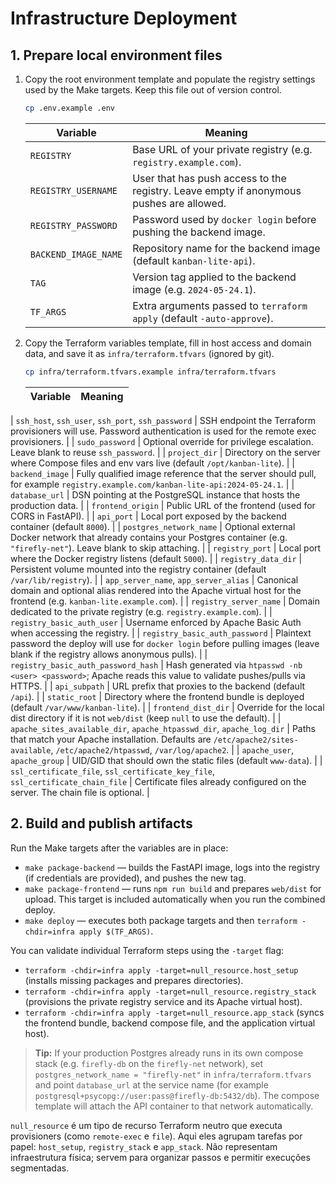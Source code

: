 # Infrastructure Deployment

## 1. Prepare local environment files

1. Copy the root environment template and populate the registry settings used by the Make targets. Keep this file out of version control.
   ```bash
   cp .env.example .env
   ```
   | Variable | Meaning |
   |----------|---------|
   | `REGISTRY` | Base URL of your private registry (e.g. `registry.example.com`). |
   | `REGISTRY_USERNAME` | User that has push access to the registry. Leave empty if anonymous pushes are allowed. |
   | `REGISTRY_PASSWORD` | Password used by `docker login` before pushing the backend image. |
   | `BACKEND_IMAGE_NAME` | Repository name for the backend image (default `kanban-lite-api`). |
   | `TAG` | Version tag applied to the backend image (e.g. `2024-05-24.1`). |
   | `TF_ARGS` | Extra arguments passed to `terraform apply` (default `-auto-approve`). |

2. Copy the Terraform variables template, fill in host access and domain data, and save it as `infra/terraform.tfvars` (ignored by git).
   ```bash
   cp infra/terraform.tfvars.example infra/terraform.tfvars
   ```
   | Variable | Meaning |
   |----------|---------|
| `ssh_host`, `ssh_user`, `ssh_port`, `ssh_password` | SSH endpoint the Terraform provisioners will use. Password authentication is used for the remote exec provisioners. |
| `sudo_password` | Optional override for privilege escalation. Leave blank to reuse `ssh_password`. |
   | `project_dir` | Directory on the server where Compose files and env vars live (default `/opt/kanban-lite`). |
   | `backend_image` | Fully qualified image reference that the server should pull, for example `registry.example.com/kanban-lite-api:2024-05-24.1`. |
   | `database_url` | DSN pointing at the PostgreSQL instance that hosts the production data. |
   | `frontend_origin` | Public URL of the frontend (used for CORS in FastAPI). |
| `api_port` | Local port exposed by the backend container (default `8000`). |
| `postgres_network_name` | Optional external Docker network that already contains your Postgres container (e.g. `"firefly-net"`). Leave blank to skip attaching. |
| `registry_port` | Local port where the Docker registry listens (default `5000`). |
   | `registry_data_dir` | Persistent volume mounted into the registry container (default `/var/lib/registry`). |
   | `app_server_name`, `app_server_alias` | Canonical domain and optional alias rendered into the Apache virtual host for the frontend (e.g. `kanban-lite.example.com`). |
   | `registry_server_name` | Domain dedicated to the private registry (e.g. `registry.example.com`). |
   | `registry_basic_auth_user` | Username enforced by Apache Basic Auth when accessing the registry. |
   | `registry_basic_auth_password` | Plaintext password the deploy will use for `docker login` before pulling images (leave blank if the registry allows anonymous pulls). |
   | `registry_basic_auth_password_hash` | Hash generated via `htpasswd -nb <user> <password>`; Apache reads this value to validate pushes/pulls via HTTPS. |
   | `api_subpath` | URL prefix that proxies to the backend (default `/api`). |
   | `static_root` | Directory where the frontend bundle is deployed (default `/var/www/kanban-lite`). |
   | `frontend_dist_dir` | Override for the local dist directory if it is not `web/dist` (keep `null` to use the default). |
   | `apache_sites_available_dir`, `apache_htpasswd_dir`, `apache_log_dir` | Paths that match your Apache installation. Defaults are `/etc/apache2/sites-available`, `/etc/apache2/htpasswd`, `/var/log/apache2`. |
   | `apache_user`, `apache_group` | UID/GID that should own the static files (default `www-data`). |
   | `ssl_certificate_file`, `ssl_certificate_key_file`, `ssl_certificate_chain_file` | Certificate files already configured on the server. The chain file is optional. |

## 2. Build and publish artifacts

Run the Make targets after the variables are in place:
- `make package-backend` — builds the FastAPI image, logs into the registry (if credentials are provided), and pushes the new tag.
- `make package-frontend` — runs `npm run build` and prepares `web/dist` for upload. This target is included automatically when you run the combined deploy.
- `make deploy` — executes both package targets and then `terraform -chdir=infra apply $(TF_ARGS)`.

You can validate individual Terraform steps using the `-target` flag:
- `terraform -chdir=infra apply -target=null_resource.host_setup` (installs missing packages and prepares directories).
- `terraform -chdir=infra apply -target=null_resource.registry_stack` (provisions the private registry service and its Apache virtual host).
- `terraform -chdir=infra apply -target=null_resource.app_stack` (syncs the frontend bundle, backend compose file, and the application virtual host).

> **Tip:** If your production Postgres already runs in its own compose stack (e.g. `firefly-db` on the `firefly-net` network), set `postgres_network_name = "firefly-net"` in `infra/terraform.tfvars` and point `database_url` at the service name (for example `postgresql+psycopg://user:pass@firefly-db:5432/db`). The compose template will attach the API container to that network automatically.

`null_resource` é um tipo de recurso Terraform neutro que executa provisioners (como `remote-exec` e `file`). Aqui eles agrupam tarefas por papel: `host_setup`, `registry_stack` e `app_stack`. Não representam infraestrutura física; servem para organizar passos e permitir execuções segmentadas.
